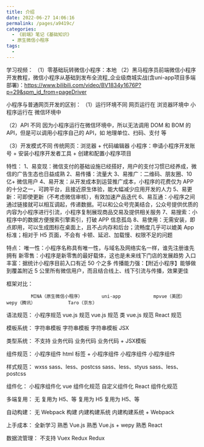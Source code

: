 ```yaml
---
title: 介绍
date: 2022-06-27 14:06:16
permalink: /pages/a9419c/
categories:
  - 《前端》笔记《基础知识》
  - 原生微信小程序
tags:
  - 
---
```

学习视频：
  （1）零基础玩转微信小程序：本地
  （2）黑马程序员前端微信小程序开发教程，微信小程序从基础到发布全流程_企业级商城实战(含uni-app项目多端部署)：https://www.bilibili.com/video/BV1834y1676P?p=29&spm_id_from=pageDriver

小程序与普通网页开发的区别：
  （1）运行环境不同
    网页运行在 浏览器环境中
    小程序运行在 微信环境中

  （2）API 不同
    因为小程序运行在微信环境中，所以无法调用 DOM 和 BOM 的 API，但是可以调用小程序自己的 API，如 地理单位、扫码、支付 等

  （3）开发模式不同
    传统网页：浏览器 + 代码编辑器
    小程序：申请小程序开发账号 + 安装小程序开发者工具 + 创建和配置小程序项目

特性：
  1、易变现：微信支付的基础设施已经搭好，用户的支付习惯已经养成，微信的广告生态也日益成熟
  2、易传播：流量大
  3、易推广：二维码、朋友圈、10 亿+ 微信用户 
  4、易开发：从开发成本到运营推广成本，小程序的花费仅为 APP 的十分之一，可跨平台，且接近原生体验，能大幅减少应用开发的人力
  5、易更新：可即使更新（不考虑微信审核），有效加速产品迭代
  6、易互通：小程序之间通过链接就可以相互调起，传递数据。可以和公众号完美结合，公众号提供优质的内容为小程序进行引流，小程序复制展现商品交易及提供相关服务
  7、易搜索：小程序中的数据方便搜索引擎索引，打破 APP 信息孤岛
  8、易使用：无需安装，即点即用，可以生成图标在桌面上，且不占内存和后台；流畅度几乎可以媲美 App 标准；相对于 H5 页面，不会有 卡顿、延迟、加载慢、权限不足的问题

特点：
  唯一性：小程序名称具有唯一性，与域名及网络实名一样，谁先注册谁先拥有
  新零售：小程序是新零售的最好载体，这也是未来线下门店的发展趋势
  入口丰富：据统计小程序目前入口有近 50 个之多
  传播能力强：【附近小程序】能够做到覆盖附近 5 公里所有微信用户，而且结合线上、线下引流与传播，效果更佳

框架对比：

             MINA（原生微信小程序）       uni-app            mpvue（美团）         wepy（腾讯）            Taro（京东）

  语法规范：        小程序规范          vue.js 规范           vue.js 规范          类 vue.js 规范           React 规范

  模板系统：        字符串模板                              字符串模板             字符串模板                JSX

  类型系统：        不支持                                  业务代码               业务代码            业务代码 + JSX模板

  组件规范：        小程序组件                         html 标签 + 小程序组件       小程序组件              小程序组件

  样式规范：          wxss                            sass、less、postcss    sass、less、styus      sass、less、postcss

  组件化：         小程序组件化                            vue 组件化规范           自定义组件化          React 组件化规范

  多端复用：           无                                 复用为 H5、等           复用为 H5             复用为 H5、等

  自动构建：           无                                 Webpack 构建            内建构建系统        内建构建系统 + Webpack

  上手成本：         全新学习                              熟悉 Vue.js        熟悉 Vue.js + wepy        熟悉 React

  数据流管理：        不支持                                   Vuex                   Redux                 Redux
